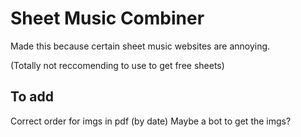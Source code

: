 # Sheet Music Combiner

Made this because certain sheet music websites are annoying.

(Totally not reccomending to use to get free sheets)

## To add

Correct order for imgs in pdf (by date)
Maybe a bot to get the imgs?